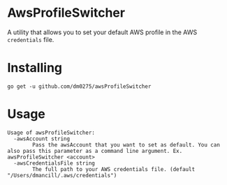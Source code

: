 # AwsProfileSwitcher

A utility that allows you to set your default AWS profile in the AWS `credentials` file.

# Installing

```
go get -u github.com/dm0275/awsProfileSwitcher
```

# Usage

```
Usage of awsProfileSwitcher:
  -awsAccount string
        Pass the awsAccount that you want to set as default. You can also pass this parameter as a command line argument. Ex. awsProfileSwitcher <account>
  -awsCredentialsFile string
        The full path to your AWS credentials file. (default "/Users/dmancill/.aws/credentials")
```
